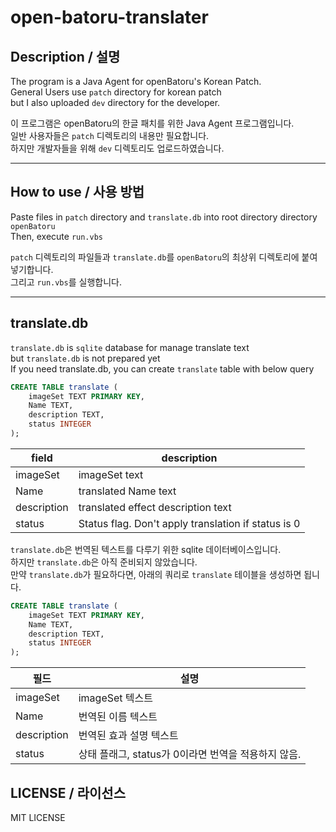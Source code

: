 # open-batoru-translater

## Description / 설명
The program is a Java Agent for openBatoru's Korean Patch.<br/>
General Users use `patch` directory for korean patch <br/>
but I also uploaded `dev` directory for the developer.<br/>


이 프로그램은 openBatoru의 한글 패치를 위한 Java Agent 프로그램입니다.<br/>
일반 사용자들은 `patch` 디렉토리의 내용만 필요합니다.<br/>
하지만 개발자들을 위해 `dev` 디렉토리도 업로드하였습니다.<br/>

---

## How to use / 사용 방법
Paste files in `patch` directory and `translate.db` into root directory directory `openBatoru` <br/>
Then, execute `run.vbs`<br/>


`patch` 디렉토리의 파일들과 `translate.db`를 `openBatoru`의 최상위 디렉토리에 붙여넣기합니다.<br/>
그리고 `run.vbs`를 실행합니다.<br/>

---
## translate.db
`translate.db` is `sqlite` database for manage translate text<br/>
but `translate.db` is not prepared yet<br/>
If you need translate.db, you can create `translate` table with below query<br/>

``` sql
CREATE TABLE translate (
    imageSet TEXT PRIMARY KEY,
    Name TEXT,
    description TEXT,
    status INTEGER
);
```
|field|description|
|------|----------------|
|imageSet|imageSet text|
|Name|translated Name text|
|description|translated effect description text|
|status|Status flag. Don't apply translation if status is 0 |



`translate.db`은 번역된 텍스트를 다루기 위한 sqlite 데이터베이스입니다.<br/>
하지만 `translate.db`은 아직 준비되지 않았습니다. <br/>
만약 `translate.db`가 필요하다면, 아래의 쿼리로 `translate` 테이블을 생성하면 됩니다.<br/>

``` sql
CREATE TABLE translate (
    imageSet TEXT PRIMARY KEY,
    Name TEXT,
    description TEXT,
    status INTEGER
);
```
|필드|설명|
|------|----------------|
|imageSet|imageSet 텍스트|
|Name|번역된 이름 텍스트 |
|description|번역된 효과 설명 텍스트|
|status|상태 플래그, status가 0이라면 번역을 적용하지 않음. |


## LICENSE / 라이선스
MIT LICENSE<br/>

